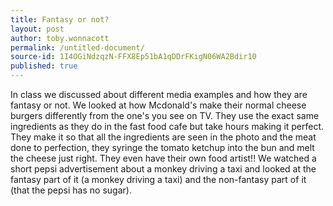 ```yaml
---
title: Fantasy or not?
layout: post
author: toby.wonnacott
permalink: /untitled-document/
source-id: 1I4OGiNdzqzN-FFX8Ep51bA1qDDrFKigN06WA2Bdir10
published: true
---
```

In class we discussed about different media examples and how they are fantasy or not. We looked at how Mcdonald's make their normal cheese burgers differently from the one's you see on TV. They use the exact same ingredients as they do in the fast food cafe but take hours making it perfect. They make it so that all the ingredients are seen in the photo and the meat done to perfection, they syringe the tomato ketchup into the bun and melt the cheese just right. They even have their own food artist!! We watched a short pepsi advertisement about a monkey driving a taxi and looked at the fantasy part of it (a monkey driving a taxi) and the non-fantasy part of it (that the pepsi has no sugar).


